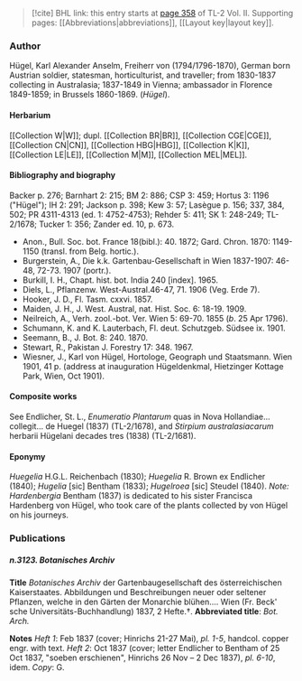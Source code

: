 > [!cite] BHL link: this entry starts at [page 358](https://www.biodiversitylibrary.org/item/103253#page/384/mode/1up) of TL-2 Vol. II.
> Supporting pages: [[Abbreviations|abbreviations]], [[Layout key|layout key]].

### Author

Hügel, Karl Alexander Anselm, Freiherr von (1794/1796-1870), German born Austrian soldier, statesman, horticulturist, and traveller; from 1830-1837 collecting in Australasia; 1837-1849 in Vienna; ambassador in Florence 1849-1859; in Brussels 1860-1869. (*Hügel*).

#### Herbarium

[[Collection W|W]]; dupl. [[Collection BR|BR]], [[Collection CGE|CGE]], [[Collection CN|CN]], [[Collection HBG|HBG]], [[Collection K|K]], [[Collection LE|LE]], [[Collection M|M]], [[Collection MEL|MEL]].

#### Bibliography and biography

Backer p. 276; Barnhart 2: 215; BM 2: 886; CSP 3: 459; Hortus 3: 1196 ("Hügel"); IH 2: 291; Jackson p. 398; Kew 3: 57; Lasègue p. 156; 337, 384, 502; PR 4311-4313 (ed. 1: 4752-4753); Rehder 5: 411; SK 1: 248-249; TL-2/1678; Tucker 1: 356; Zander ed. 10, p. 673.
- Anon., Bull. Soc. bot. France 18(bibl.): 40. 1872; Gard. Chron. 1870: 1149-1150 (transl. from Belg. hortic.).
- Burgerstein, A., Die k.k. Gartenbau-Gesellschaft in Wien 1837-1907: 46-48, 72-73. 1907 (portr.).
- Burkill, I. H., Chapt. hist. bot. India 240 \[index\]. 1965.
- Diels, L., Pflanzenw. West-Austral.46-47, 71. 1906 (Veg. Erde 7).
- Hooker, J. D., Fl. Tasm. cxxvi. 1857.
- Maiden, J. H., J. West. Austral, nat. Hist. Soc. 6: 18-19. 1909.
- Neilreich, A., Verh. zool.-bot. Ver. Wien 5: 69-70. 1855 (*b*. 25 Apr 1796).
- Schumann, K. and K. Lauterbach, Fl. deut. Schutzgeb. Südsee ix. 1901.
- Seemann, B., J. Bot. 8: 240. 1870.
- Stewart, R., Pakistan J. Forestry 17: 348. 1967.
- Wiesner, J., Karl von Hügel, Hortologe, Geograph und Staatsmann. Wien 1901, 41 p. (address at inauguration Hügeldenkmal, Hietzinger Kottage Park, Wien, Oct 1901).

#### Composite works

See Endlicher, St. L., *Enumeratio Plantarum* quas in Nova Hollandiae... collegit... de Huegel (1837) (TL-2/1678), and *Stirpium australasiacarum* herbarii Hügelani decades tres (1838) (TL-2/1681).

#### Eponymy

*Huegelia* H.G.L. Reichenbach (1830); *Huegelia* R. Brown ex Endlicher (1840); *Hugelia* \[sic\] Bentham (1833); *Hugelroea* \[sic\] Steudel (1840). *Note: Hardenbergia* Bentham (1837) is dedicated to his sister Francisca Hardenberg von Hügel, who took care of the plants collected by von Hügel on his journeys.

### Publications

##### n.3123. Botanisches Archiv

**Title**
*Botanisches Archiv* der Gartenbaugesellschaft des österreichischen Kaiserstaates. Abbildungen und Beschreibungen neuer oder seltener Pflanzen, welche in den Gärten der Monarchie blühen.... Wien (Fr. Beck' sche Universitäts-Buchhandlung) 1837, 2 Hefte.†.
**Abbreviated title**: *Bot. Arch.*

**Notes**
*Heft 1*: Feb 1837 (cover; Hinrichs 21-27 Mai), *pl. 1-5*, handcol. copper engr. with text.
*Heft 2*: Oct 1837 (cover; letter Endlicher to Bentham of 25 Oct 1837, "soeben erschienen", Hinrichs 26 Nov – 2 Dec 1837), *pl. 6-10*, idem.
*Copy*: G.

